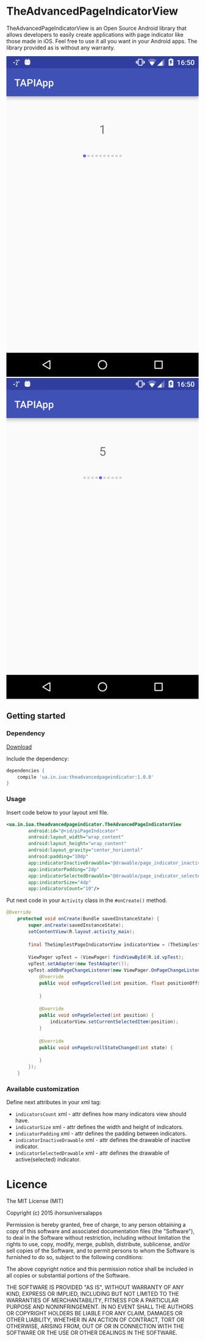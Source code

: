 TheAdvancedPageIndicatorView
===========

TheAdvancedPageIndicatorView is an Open Source Android library that allows developers to easily create applications 
with page indicator like those made in iOS. Feel free to use it all you want in your Android apps. The library provided as is without any warranty.

![screenshot 1](https://github.com/ihorsuniversalapps/TheAdvancedPageIndicatorView/raw/master/screenshot1.png "ScreenShot Of TheSimplestPageIndicatorView")
![screenshot 2](https://github.com/ihorsuniversalapps/TheAdvancedPageIndicatorView/raw/master/screenshot2.png "ScreenShot Of TheSimplestPageIndicatorView")

## Getting started

### Dependency

[Download](https://bintray.com/phoenixria/maven/theadvancedpageindicator/1.0.0/view)

Include the dependency:

```groovy
dependencies {
    compile 'ua.in.iua:theadvancedpageindicator:1.0.0'
}
```
### Usage

Insert code below to your layout xml file.

```xml
<ua.in.iua.theadvancedpageindicator.TheAdvancedPageIndicatorView
        android:id="@+id/piPageIndicator"
        android:layout_width="wrap_content"
        android:layout_height="wrap_content"
        android:layout_gravity="center_horizontal"
        android:padding="10dp"
        app:indicatorInactiveDrawable="@drawable/page_indicator_inactive"
        app:indicatorPadding="2dp"
        app:indicatorSelectedDrawable="@drawable/page_indicator_selected"
        app:indicatorSize="4dp"
        app:indicatorsCount="10"/>
``` 

Put next code in your `Activity` class in the `#onCreate()` method.

```java
@Override
    protected void onCreate(Bundle savedInstanceState) {
        super.onCreate(savedInstanceState);
        setContentView(R.layout.activity_main);

        final TheSimplestPageIndicatorView indicatorView = (TheSimplestPageIndicatorView) findViewById(R.id.piPageIndicator);

        ViewPager vpTest = (ViewPager) findViewById(R.id.vpTest);
        vpTest.setAdapter(new TestAdapter());
        vpTest.addOnPageChangeListener(new ViewPager.OnPageChangeListener() {
            @Override
            public void onPageScrolled(int position, float positionOffset, int positionOffsetPixels) {

            }

            @Override
            public void onPageSelected(int position) {
                indicatorView.setCurrentSelectedItem(position);
            }

            @Override
            public void onPageScrollStateChanged(int state) {

            }
        });
    }
```
### Available customization

Define next attributes in your xml tag:
 
* `indicatorsCount` xml - attr defines how many indicators view should have.
* `indicatorSize` xml - attr defines the width and height of indicators.
* `indicatorPadding` xml - attr defines the padding between indicators.
* `indicatorInactiveDrawable` xml - attr defines the drawable of inactive indicator.
* `indicatorSelectedDrawable` xml - attr defines the drawable of active(selected) indicator.

# Licence

The MIT License (MIT)

Copyright (c) 2015 ihorsuniversalapps

Permission is hereby granted, free of charge, to any person obtaining a copy
of this software and associated documentation files (the "Software"), to deal
in the Software without restriction, including without limitation the rights
to use, copy, modify, merge, publish, distribute, sublicense, and/or sell
copies of the Software, and to permit persons to whom the Software is
furnished to do so, subject to the following conditions:

The above copyright notice and this permission notice shall be included in all
copies or substantial portions of the Software.

THE SOFTWARE IS PROVIDED "AS IS", WITHOUT WARRANTY OF ANY KIND, EXPRESS OR
IMPLIED, INCLUDING BUT NOT LIMITED TO THE WARRANTIES OF MERCHANTABILITY,
FITNESS FOR A PARTICULAR PURPOSE AND NONINFRINGEMENT. IN NO EVENT SHALL THE
AUTHORS OR COPYRIGHT HOLDERS BE LIABLE FOR ANY CLAIM, DAMAGES OR OTHER
LIABILITY, WHETHER IN AN ACTION OF CONTRACT, TORT OR OTHERWISE, ARISING FROM,
OUT OF OR IN CONNECTION WITH THE SOFTWARE OR THE USE OR OTHER DEALINGS IN THE
SOFTWARE.
